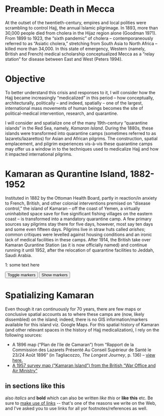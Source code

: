 
# Preamble: Death in Mecca

At the outset of the twentieth-century, empires and local polities were scrambling to control Hajj, the annual Islamic pilgrimage. In 1893, more than 30,000 people died from cholera in the Hijaz region alone (Goodman 1971). From 1899 to 1923, the “sixth pandemic” of cholera – contemporaneously referred to as “Asiatic cholera,” stretching from South Asia to North Africa – killed more than 34,000. In this state of emergency, Western (namely, British and French) medical scholarship conceptualized Mecca as a “relay station” for disease between East and West (Peters 1994).

# Objective

To better understand this crisis and responses to it, I will consider how the Hajj became increasingly “medicalized” in this period – how conceptually, architecturally, politically – and indeed, spatially – one of the largest, international mass movements of human beings becomes the site of political-medical intervention, research, and quarantine.

I will consider and spatialize one of the many 19th-century “quarantine islands” in the Red Sea, namely, *Kamaran Island*. During the 1880s, these islands were transformed into quarantine camps (sometimes referred to as lazarets/lazarettos) for Asian and African pilgrims. The construction, spatial emplacement, and pilgrim experiences vis-à-vis these quarantine camps may offer us a window in to the techniques used to medicalize Hajj and how it impacted international pilgrims.

# Kamaran as Qurantine Island, 1882-1952

Instituted in 1882 by the Ottoman Health Board, partly in reaction/in anxiety to French, British, and other colonial interventions premised on “disease control,” the island of Kamaran – off the coast of Yemen, a virtually uninhabited space save for five significant fishing villages on the eastern coast – is transformed into a mandatory quarantine camp. A few primary sources say pilgrims stay there for five days, however, most say ten days and some even fifteen days. Pilgrims live in straw huts called _arishes_; common critiques were levelled against housing conditions and an ironic lack of medical facilities in these camps. After 1914, the British take over Kamaran Qurantine Station (as it is now officially named) and continue running it until 1952, after the relocation of quarantine facilities to Jeddah, Saudi Arabia.

[1]: http://hello.com
[^1]: This is my first footnote

<a id="#one">1: </a> some text here


<div class="markers">
  <!-- these buttons hide/show all the markers  -->
  <!-- to hide/show blue or red markers instead, change my_markers below to blue_markers
       to red_markers.  If you have defined your own color (or other) arrays, use those instead -->
  <button onclick="toggleMarkers(my_markers, my_map)" class="rounded" id="hide">Toggle markers</button>
  <button onclick="showMarkers(my_markers, my_map)" id="show">Show markers</button>
</div>
  <div id="mapcontainer">
    <div id="map_canvas"></div>
  </div>
  <div id="map_legend"></div>
</div>

# Spatializing Kamaran

Even though it ran continuously for 70 years, there are few maps or conclusive spatial accounts as to where these camps are (now, likely dissembled) on the island; indeed, there is no GIS information/markers available for this island viz. Google Maps. For this spatial history of Kamaran (and other relevant spaces in the history of Hajj medicalization), I rely on the following sources:
-	A 1896 map (“Plan de l’ile de Camaran”) from “Rapport de la Commission des Lazarets Présenté Au Conseil Supérieur de Santé le 23/24 Août 1896” (in Tagliacozzo, _The Longest Journey_, p. 136) – [view here.](blob:https://imgur.com/b1c80e5c-c4a0-4564-a8da-8de40b7dff1c)
-	[A 1957 survey map (“Kamaran Island”) from the British “War Office and Air Ministry”](http://nla.gov.au/nla.obj-233246749/view)


## in sections like this
also _italics_ and __bold__ which can also be written *like this* or **like this**
etc. Be sure to [make use of links](http://digital.hackinghistory.ca) -- that's one of the reasons we write on the Web, and I've asked you to use links for all yor footnotes/references as well.  
